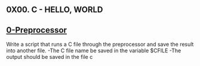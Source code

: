 ## 0X00. C - HELLO, WORLD
[0-Preprocessor](./0-Preprocessor)
---
Write a script that runs a C file through the preprocessor and save the result into another file.
-The C file name be saved in the variable $CFILE
-The output should be saved in the file c
